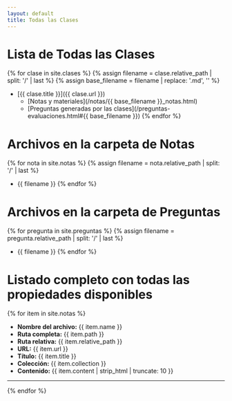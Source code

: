 ```yaml
---
layout: default
title: Todas las Clases
---
```


# Lista de Todas las Clases

{% for clase in site.clases %}
{% assign filename = clase.relative_path | split: '/' | last %}
{% assign base_filename = filename | replace: '.md', '' %}
* [{{ clase.title }}]({{ clase.url }})
  - [Notas y materiales](/notas/{{ base_filename }}_notas.html)
  - [Preguntas generadas por las clases](/preguntas-evaluaciones.html#{{ base_filename }})
{% endfor %}

# Archivos en la carpeta de Notas

{% for nota in site.notas %}
{% assign filename = nota.relative_path | split: '/' | last %}
* {{ filename }}
{% endfor %}

# Archivos en la carpeta de Preguntas

{% for pregunta in site.preguntas %}
{% assign filename = pregunta.relative_path | split: '/' | last %}
* {{ filename }}
{% endfor %}

# Listado completo con todas las propiedades disponibles

{% for item in site.notas %}
* <strong>Nombre del archivo:</strong> {{ item.name }}
* <strong>Ruta completa:</strong> {{ item.path }}
* <strong>Ruta relativa:</strong> {{ item.relative_path }}
* <strong>URL:</strong> {{ item.url }}
* <strong>Título:</strong> {{ item.title }}
* <strong>Colección:</strong> {{ item.collection }}
* <strong>Contenido:</strong> {{ item.content | strip_html | truncate: 10 }}
---
{% endfor %}